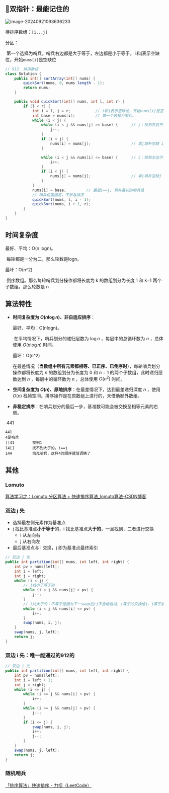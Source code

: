 ## 🚀双指针：最能记住的

![image-20240921093636233](https://cdn.jsdelivr.net/gh/sword4869/pic1@main/images/202409210936314.png)

待排序数组：`[i...j]`

分区：

​	第一个选择为哨兵。哨兵右边都是大于等于，左边都是小于等于。
​	i和j表示空缺位，开始`nums[i]`是空缺位

```java
// 912. 排序数组
class Solution {
    public int[] sortArray(int[] nums) {
        quickSort(nums, 0, nums.length - 1);
        return nums;
    }

    public void quickSort(int[] nums, int l, int r) {
        if (l < r) {
            int i = l, j = r;			// i和j表示空缺位，开始nums[i]是空缺位
            int base = nums[i];			// 第一个选择为哨兵。
            while (i < j) {
                while (i < j && nums[j] >= base) {	   	// j：找到右边不该存在的[小于]元素
                    j--;
                }
                if (i < j) {		
                    nums[i] = nums[j];					// 拿j填补空缺 i
                }

                while (i < j && nums[i] <= base) {		// i：找到左边不该存在的[大于]元素
                    i++;
                }
                if (i < j) {
                    nums[j] = nums[i];					// 拿i填补空缺j
                }
            }
            nums[i] = base;			// 最后i==j, 填补最初的哨兵值
            // 哨兵位置固定，不参与排序
            quickSort(nums, l, i - 1);
            quickSort(nums, i + 1, r);
        }
    }
}
```

## 时间复杂度

最好、平均：O(n logn)。

​	每轮都是一分为二，那么轮数是logn。

最坏：O(n^2)

​	倒序数组。那么每轮哨兵划分操作都将长度为 k 的数组划分为长度 1 和 k−1 两个子数组。那么轮数是 n



## 算法特性

- **时间复杂度为 $O(n \log n)$、非自适应排序**：

  最好、平均：O(nlogn)。

  ​	在平均情况下，哨兵划分的递归层数为 $\log n$ ，每层中的总循环数为 $n$ ，总体使用 $O(n \log n)$ 时间。

  最坏：O(n^2)

  ​	在最差情况（**当数组中所有元素都相等、已正序、已倒序时**），每轮哨兵划分操作都将长度为 $n$ 的数组划分为长度为 $0$ 和 $n - 1$ 的两个子数组，此时递归层数达到 $n$ ，每层中的循环数为 $n$ ，总体使用 $O(n^2)$ 时间。

- **空间复杂度为 $O(n)$、原地排序**：在最差情况下，达到最差递归深度 $n$ ，使用 $O(n)$ 栈帧空间。排序操作是在原数组上进行的，未借助额外数组。

- **非稳定排序**：在哨兵划分的最后一步，基准数可能会被交换至相等元素的右侧。

​	441

```
441
4是哨兵
[]41		找到1
14[]		找不到大于的，i==j
144			填充哨兵，这样4的顺序就倍调换了
```



## 其他

### Lomuto

[算法学习之：Lomuto 分区算法 + 快速排序算法_lomuto算法-CSDN博客](https://blog.csdn.net/qq_42902997/article/details/115773598)

### 双边 j 先

* 选择最左侧元素作为基准点
* j 找比基准点**小于等于**的，i 找比基准点**大于的**，一旦找到，二者进行交换
  * i 从左向右
  * j 从右向左
* 最后基准点与 i 交换，j 即为基准点最终索引
```java
// 双边 j 先
public int partition(int[] nums, int left, int right) {
    int pv = nums[left];
    int i = left;
    int j = right;
    while (i < j) {
        // j找小于等于的
        while (i < j && nums[j] > pv) {
            j--;
        }
        // i找大于的：不等于是因为下一swap后ij不自增自减，i等于的交换给j，j等于就不进入while了。
        while (i < j && nums[i] <= pv) {
            i++;
        }
        swap(nums, i, j);
    }
    swap(nums, j, left);
    return j;
}
```

### 双边 i 先：唯一能通过的912的

```java
// 双边 i 先
public int partition(int[] nums, int left, int right) {
    int pv = nums[left];
    int i = left + 1;
    int j = right;
    while (i <= j) {
        while (i <= j && nums[i] < pv) {
            i++;
        }
        while (i <= j && nums[j] > pv) {
            j--;
        }
        if (i <= j) {
            swap(nums, i, j);
            i++;
            j--;
        }
    }
    swap(nums, j, left);
    return j;
}
```

### 随机哨兵

[「排序算法」快速排序 - 力扣（LeetCode）](https://leetcode.cn/circle/discuss/kiHnKs/)